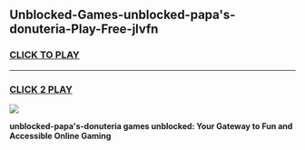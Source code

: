 
## Unblocked-Games-unblocked-papa's-donuteria-Play-Free-jlvfn
<h3>
<a href="https://premium76.site?title=unblocked-papa's-donuteria&ref=12A">CLICK TO PLAY</a></h3>
<hr>

<h3>
<a href="https://premium76.site?title=unblocked-papa's-donuteria&ref=12A">CLICK 2 PLAY</a>
  
</h3>

<a href="https://premium76.site?title=unblocked-papa's-donuteria&ref=12A"><img src="https://clearcache.store/games.png"></a>


**unblocked-papa's-donuteria games unblocked: Your Gateway to Fun and Accessible Online Gaming**
